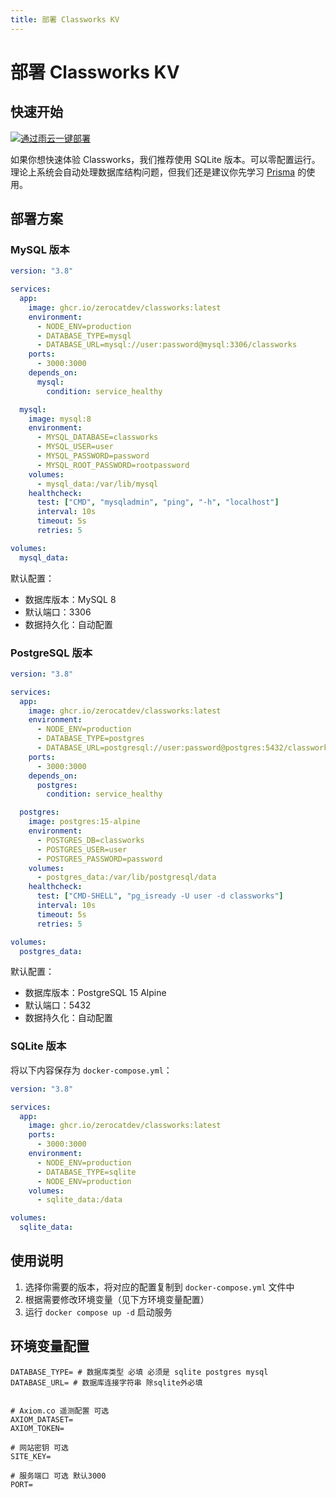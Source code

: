 ```yaml
---
title: 部署 Classworks KV
---
```


# 部署 Classworks KV

## 快速开始

[![通过雨云一键部署](https://rainyun-apps.cn-nb1.rains3.com/materials/deploy-on-rainyun-cn.svg)](https://app.rainyun.com/apps/rca/store/6229/wuyuan_)

如果你想快速体验 Classworks，我们推荐使用 SQLite 版本。可以零配置运行。
理论上系统会自动处理数据库结构问题，但我们还是建议你先学习 [Prisma](https://www.prisma.io/) 的使用。
## 部署方案

### MySQL 版本

```yaml
version: "3.8"

services:
  app:
    image: ghcr.io/zerocatdev/classworks:latest
    environment:
      - NODE_ENV=production
      - DATABASE_TYPE=mysql
      - DATABASE_URL=mysql://user:password@mysql:3306/classworks
    ports:
      - 3000:3000
    depends_on:
      mysql:
        condition: service_healthy

  mysql:
    image: mysql:8
    environment:
      - MYSQL_DATABASE=classworks
      - MYSQL_USER=user
      - MYSQL_PASSWORD=password
      - MYSQL_ROOT_PASSWORD=rootpassword
    volumes:
      - mysql_data:/var/lib/mysql
    healthcheck:
      test: ["CMD", "mysqladmin", "ping", "-h", "localhost"]
      interval: 10s
      timeout: 5s
      retries: 5

volumes:
  mysql_data:
```

默认配置：

- 数据库版本：MySQL 8
- 默认端口：3306
- 数据持久化：自动配置

### PostgreSQL 版本

```yaml
version: "3.8"

services:
  app:
    image: ghcr.io/zerocatdev/classworks:latest
    environment:
      - NODE_ENV=production
      - DATABASE_TYPE=postgres
      - DATABASE_URL=postgresql://user:password@postgres:5432/classworks
    ports:
      - 3000:3000
    depends_on:
      postgres:
        condition: service_healthy

  postgres:
    image: postgres:15-alpine
    environment:
      - POSTGRES_DB=classworks
      - POSTGRES_USER=user
      - POSTGRES_PASSWORD=password
    volumes:
      - postgres_data:/var/lib/postgresql/data
    healthcheck:
      test: ["CMD-SHELL", "pg_isready -U user -d classworks"]
      interval: 10s
      timeout: 5s
      retries: 5

volumes:
  postgres_data:
```

默认配置：

- 数据库版本：PostgreSQL 15 Alpine
- 默认端口：5432
- 数据持久化：自动配置

### SQLite 版本

将以下内容保存为 `docker-compose.yml`：

```yaml
version: "3.8"

services:
  app:
    image: ghcr.io/zerocatdev/classworks:latest
    ports:
      - 3000:3000
    environment:
      - NODE_ENV=production
      - DATABASE_TYPE=sqlite
      - NODE_ENV=production
    volumes:
      - sqlite_data:/data

volumes:
  sqlite_data:
```

## 使用说明

1. 选择你需要的版本，将对应的配置复制到 `docker-compose.yml` 文件中
2. 根据需要修改环境变量（见下方环境变量配置）
3. 运行 `docker compose up -d` 启动服务

## 环境变量配置

```
DATABASE_TYPE= # 数据库类型 必填 必须是 sqlite postgres mysql
DATABASE_URL= # 数据库连接字符串 除sqlite外必填


# Axiom.co 遥测配置 可选
AXIOM_DATASET=
AXIOM_TOKEN=

# 网站密钥 可选
SITE_KEY=

# 服务端口 可选 默认3000
PORT=
```
